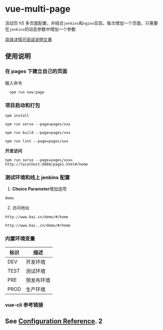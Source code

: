 # vue-multi-page

活动页 h5 多页面配置，并结合`jenkins`和`nginx`实现，每次增加一个页面，只需要在`jenkins`的动态参数中增加一个参数

[具体详情可阅读说明文章](https://juejin.im/post/6869244807844364295)

## 使用说明

### 在 pages 下建立自己的页面

输入命令

```
  npm run new:page
```

### 项目启动和打包

```
npm install
```

```
npm run serve --page=pages/xxx
```

```
npm run build --page=pages/xxx
```

```
npm run lint --page=pages/xxx
```

**开发访问**

```
npm run serve --page=pages/xxxx
http://localhost:8888/page1.html#/home
```

### 测试环境和线上 jenkins 配置

1. **Choice Parameter**增加选项

```
demo
```

2. 访问地址

`http://www.bai.cn/demo/#/home`

`http://www.bai..cn/demo/#/home`

### 内置环境变量

| 标识 | 描述       |
| ---- | ---------- |
| DEV  | 开发环境   |
| TEST | 测试环境   |
| PRE  | 预发布环境 |
| PROD | 生产环境   |

### vue-cli 参考链接

See [Configuration Reference](https://cli.vuejs.org/config/).
2
--
